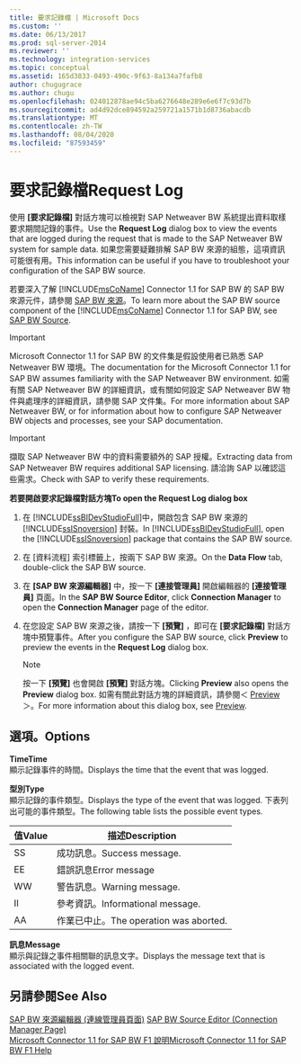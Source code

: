 ```yaml
---
title: 要求記錄檔 | Microsoft Docs
ms.custom: ''
ms.date: 06/13/2017
ms.prod: sql-server-2014
ms.reviewer: ''
ms.technology: integration-services
ms.topic: conceptual
ms.assetid: 165d3833-0493-490c-9f63-8a134a7fafb8
author: chugugrace
ms.author: chugu
ms.openlocfilehash: 024012878ae94c5ba6276648e289e6e6f7c93d7b
ms.sourcegitcommit: ad4d92dce894592a259721a1571b1d8736abacdb
ms.translationtype: MT
ms.contentlocale: zh-TW
ms.lasthandoff: 08/04/2020
ms.locfileid: "87593459"
---
```

# <a name="request-log"></a><span data-ttu-id="13565-102">要求記錄檔</span><span class="sxs-lookup"><span data-stu-id="13565-102">Request Log</span></span>
  <span data-ttu-id="13565-103">使用 **[要求記錄檔]** 對話方塊可以檢視對 SAP Netweaver BW 系統提出資料取樣要求期間記錄的事件。</span><span class="sxs-lookup"><span data-stu-id="13565-103">Use the **Request Log** dialog box to view the events that are logged during the request that is made to the SAP Netweaver BW system for sample data.</span></span> <span data-ttu-id="13565-104">如果您需要疑難排解 SAP BW 來源的組態，這項資訊可能很有用。</span><span class="sxs-lookup"><span data-stu-id="13565-104">This information can be useful if you have to troubleshoot your configuration of the SAP BW source.</span></span>  
  
 <span data-ttu-id="13565-105">若要深入了解 [!INCLUDE[msCoName](../../includes/msconame-md.md)] Connector 1.1 for SAP BW 的 SAP BW 來源元件，請參閱 [SAP BW 來源](sap-bw-source.md)。</span><span class="sxs-lookup"><span data-stu-id="13565-105">To learn more about the SAP BW source component of the [!INCLUDE[msCoName](../../includes/msconame-md.md)] Connector 1.1 for SAP BW, see [SAP BW Source](sap-bw-source.md).</span></span>  
  
> [!IMPORTANT]  
>  <span data-ttu-id="13565-106">Microsoft Connector 1.1 for SAP BW 的文件集是假設使用者已熟悉 SAP Netweaver BW 環境。</span><span class="sxs-lookup"><span data-stu-id="13565-106">The documentation for the Microsoft Connector 1.1 for SAP BW assumes familiarity with the SAP Netweaver BW environment.</span></span> <span data-ttu-id="13565-107">如需有關 SAP Netweaver BW 的詳細資訊，或有關如何設定 SAP Netweaver BW 物件與處理序的詳細資訊，請參閱 SAP 文件集。</span><span class="sxs-lookup"><span data-stu-id="13565-107">For more information about SAP Netweaver BW, or for information about how to configure SAP Netweaver BW objects and processes, see your SAP documentation.</span></span>  
  
> [!IMPORTANT]  
>  <span data-ttu-id="13565-108">擷取 SAP Netweaver BW 中的資料需要額外的 SAP 授權。</span><span class="sxs-lookup"><span data-stu-id="13565-108">Extracting data from SAP Netweaver BW requires additional SAP licensing.</span></span> <span data-ttu-id="13565-109">請洽詢 SAP 以確認這些需求。</span><span class="sxs-lookup"><span data-stu-id="13565-109">Check with SAP to verify these requirements.</span></span>  
  
 <span data-ttu-id="13565-110">**若要開啟要求記錄檔對話方塊**</span><span class="sxs-lookup"><span data-stu-id="13565-110">**To open the Request Log dialog box**</span></span>  
  
1.  <span data-ttu-id="13565-111">在 [!INCLUDE[ssBIDevStudioFull](../../includes/ssbidevstudiofull-md.md)]中，開啟包含 SAP BW 來源的 [!INCLUDE[ssISnoversion](../../includes/ssisnoversion-md.md)] 封裝。</span><span class="sxs-lookup"><span data-stu-id="13565-111">In [!INCLUDE[ssBIDevStudioFull](../../includes/ssbidevstudiofull-md.md)], open the [!INCLUDE[ssISnoversion](../../includes/ssisnoversion-md.md)] package that contains the SAP BW source.</span></span>  
  
2.  <span data-ttu-id="13565-112">在 [資料流程]  索引標籤上，按兩下 SAP BW 來源。</span><span class="sxs-lookup"><span data-stu-id="13565-112">On the **Data Flow** tab, double-click the SAP BW source.</span></span>  
  
3.  <span data-ttu-id="13565-113">在 **[SAP BW 來源編輯器]** 中，按一下 **[連接管理員]** 開啟編輯器的 **[連接管理員]** 頁面。</span><span class="sxs-lookup"><span data-stu-id="13565-113">In the **SAP BW Source Editor**, click **Connection Manager** to open the **Connection Manager** page of the editor.</span></span>  
  
4.  <span data-ttu-id="13565-114">在您設定 SAP BW 來源之後，請按一下 **[預覽]** ，即可在 **[要求記錄檔]** 對話方塊中預覽事件。</span><span class="sxs-lookup"><span data-stu-id="13565-114">After you configure the SAP BW source, click **Preview** to preview the events in the **Request Log** dialog box.</span></span>  
  
    > [!NOTE]  
    >  <span data-ttu-id="13565-115">按一下 **[預覽]** 也會開啟 **[預覽]** 對話方塊。</span><span class="sxs-lookup"><span data-stu-id="13565-115">Clicking **Preview** also opens the **Preview** dialog box.</span></span> <span data-ttu-id="13565-116">如需有關此對話方塊的詳細資訊，請參閱＜ [Preview](preview.md)＞。</span><span class="sxs-lookup"><span data-stu-id="13565-116">For more information about this dialog box, see [Preview](preview.md).</span></span>  
  
## <a name="options"></a><span data-ttu-id="13565-117">選項。</span><span class="sxs-lookup"><span data-stu-id="13565-117">Options</span></span>  
 <span data-ttu-id="13565-118">**Time**</span><span class="sxs-lookup"><span data-stu-id="13565-118">**Time**</span></span>  
 <span data-ttu-id="13565-119">顯示記錄事件的時間。</span><span class="sxs-lookup"><span data-stu-id="13565-119">Displays the time that the event that was logged.</span></span>  
  
 <span data-ttu-id="13565-120">**型別**</span><span class="sxs-lookup"><span data-stu-id="13565-120">**Type**</span></span>  
 <span data-ttu-id="13565-121">顯示記錄的事件類型。</span><span class="sxs-lookup"><span data-stu-id="13565-121">Displays the type of the event that was logged.</span></span> <span data-ttu-id="13565-122">下表列出可能的事件類型。</span><span class="sxs-lookup"><span data-stu-id="13565-122">The following table lists the possible event types.</span></span>  
  
|<span data-ttu-id="13565-123">值</span><span class="sxs-lookup"><span data-stu-id="13565-123">Value</span></span>|<span data-ttu-id="13565-124">描述</span><span class="sxs-lookup"><span data-stu-id="13565-124">Description</span></span>|  
|-----------|-----------------|  
|<span data-ttu-id="13565-125">S</span><span class="sxs-lookup"><span data-stu-id="13565-125">S</span></span>|<span data-ttu-id="13565-126">成功訊息。</span><span class="sxs-lookup"><span data-stu-id="13565-126">Success message.</span></span>|  
|<span data-ttu-id="13565-127">E</span><span class="sxs-lookup"><span data-stu-id="13565-127">E</span></span>|<span data-ttu-id="13565-128">錯誤訊息</span><span class="sxs-lookup"><span data-stu-id="13565-128">Error message</span></span>|  
|<span data-ttu-id="13565-129">W</span><span class="sxs-lookup"><span data-stu-id="13565-129">W</span></span>|<span data-ttu-id="13565-130">警告訊息。</span><span class="sxs-lookup"><span data-stu-id="13565-130">Warning message.</span></span>|  
|<span data-ttu-id="13565-131">I</span><span class="sxs-lookup"><span data-stu-id="13565-131">I</span></span>|<span data-ttu-id="13565-132">參考資訊。</span><span class="sxs-lookup"><span data-stu-id="13565-132">Informational message.</span></span>|  
|<span data-ttu-id="13565-133">A</span><span class="sxs-lookup"><span data-stu-id="13565-133">A</span></span>|<span data-ttu-id="13565-134">作業已中止。</span><span class="sxs-lookup"><span data-stu-id="13565-134">The operation was aborted.</span></span>|  
  
 <span data-ttu-id="13565-135">**訊息**</span><span class="sxs-lookup"><span data-stu-id="13565-135">**Message**</span></span>  
 <span data-ttu-id="13565-136">顯示與記錄之事件相關聯的訊息文字。</span><span class="sxs-lookup"><span data-stu-id="13565-136">Displays the message text that is associated with the logged event.</span></span>  
  
## <a name="see-also"></a><span data-ttu-id="13565-137">另請參閱</span><span class="sxs-lookup"><span data-stu-id="13565-137">See Also</span></span>  
 <span data-ttu-id="13565-138">[SAP BW 來源編輯器 &#40;連線管理員頁面&#41;](sap-bw-source-editor-connection-manager-page.md) </span><span class="sxs-lookup"><span data-stu-id="13565-138">[SAP BW Source Editor &#40;Connection Manager Page&#41;](sap-bw-source-editor-connection-manager-page.md) </span></span>  
 [<span data-ttu-id="13565-139">Microsoft Connector 1.1 for SAP BW F1 說明</span><span class="sxs-lookup"><span data-stu-id="13565-139">Microsoft Connector 1.1 for SAP BW F1 Help</span></span>](../microsoft-connector-for-sap-bw-f1-help.md)  
  
  
